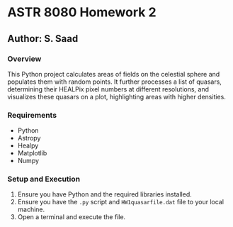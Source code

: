# ASTR 8080 Homework 2

## Author: S. Saad

### Overview
This Python project calculates areas of fields on the celestial sphere and populates them with random points. It further processes a list of quasars, determining their HEALPix pixel numbers at different resolutions, and visualizes these quasars on a plot, highlighting areas with higher densities.

### Requirements
- Python
- Astropy
- Healpy
- Matplotlib
- Numpy

### Setup and Execution
1. Ensure you have Python and the required libraries installed.
2. Ensure you have the `.py` script and `HW1quasarfile.dat` file to your local machine.
3. Open a terminal and execute the file.

